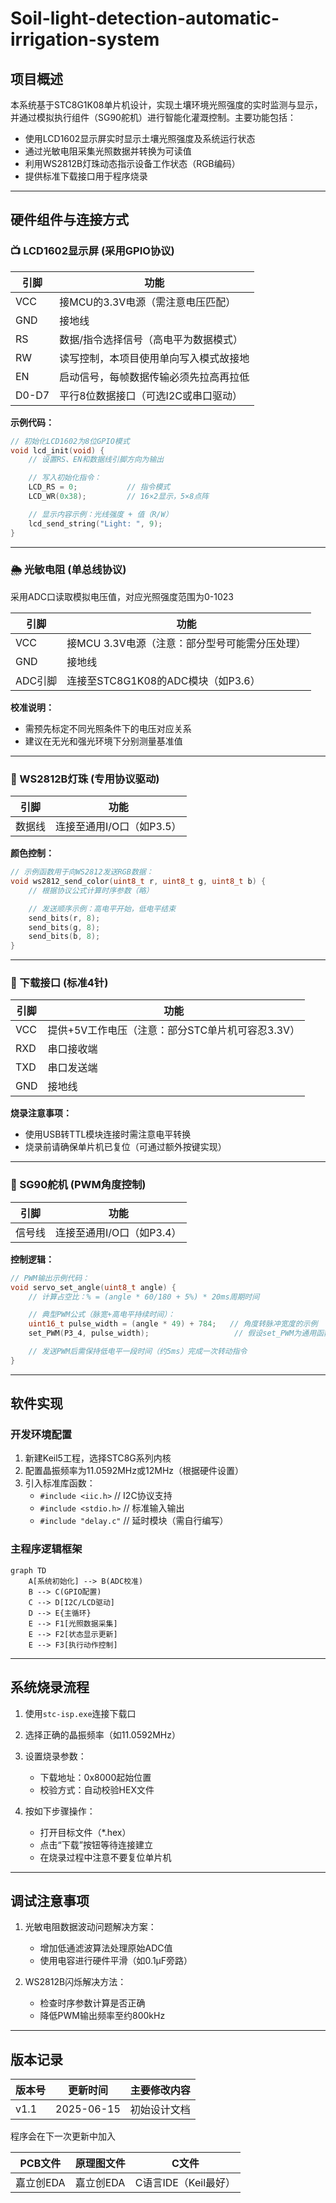 # Soil-light-detection-automatic-irrigation-system
## 项目概述
本系统基于STC8G1K08单片机设计，实现土壤环境光照强度的实时监测与显示，并通过模拟执行组件（SG90舵机）进行智能化灌溉控制。主要功能包括：
- 使用LCD1602显示屏实时显示土壤光照强度及系统运行状态
- 通过光敏电阻采集光照数据并转换为可读值
- 利用WS2812B灯珠动态指示设备工作状态（RGB编码）
- 提供标准下载接口用于程序烧录

---

## 硬件组件与连接方式

### 📺 LCD1602显示屏 (采用GPIO协议)
| 引脚 | 功能        |
|------|-------------|
| VCC   | 接MCU的3.3V电源（需注意电压匹配）          |
| GND   | 接地线                              |
| RS    | 数据/指令选择信号（高电平为数据模式）       |
| RW    | 读写控制，本项目使用单向写入模式故接地      |
| EN    | 启动信号，每帧数据传输必须先拉高再拉低       |
| D0-D7 | 平行8位数据接口（可选I2C或串口驱动）        |

**示例代码：**
```c
// 初始化LCD1602为8位GPIO模式
void lcd_init(void) {
    // 设置RS、EN和数据线引脚方向为输出

    // 写入初始化指令：
    LCD_RS = 0;           // 指令模式
    LCD_WR(0x38);         // 16×2显示，5×8点阵

    // 显示内容示例：光线强度 + 值（R/W）
    lcd_send_string("Light: ", 9);
}
```

---

### 🌦 光敏电阻 (单总线协议)
采用ADC口读取模拟电压值，对应光照强度范围为0-1023

| 引脚 | 功能        |
|------|-------------|
| VCC   | 接MCU 3.3V电源（注意：部分型号可能需分压处理）       |
| GND   | 接地线                              |
| ADC引脚 | 连接至STC8G1K08的ADC模块（如P3.6） |

**校准说明：**
- 需预先标定不同光照条件下的电压对应关系
- 建议在无光和强光环境下分别测量基准值

---

### 🌈 WS2812B灯珠 (专用协议驱动)
| 引脚 | 功能        |
|------|-------------|
| 数据线 | 连接至通用I/O口（如P3.5）          |

**颜色控制：**
```c
// 示例函数用于向WS2812发送RGB数据：
void ws2812_send_color(uint8_t r, uint8_t g, uint8_t b) {
    // 根据协议公式计算时序参数（略）

    // 发送顺序示例：高电平开始，低电平结束
    send_bits(r, 8);
    send_bits(g, 8);
    send_bits(b, 8);
}
```

---

### 📡 下载接口 (标准4针)
| 引脚 | 功能        |
|------|-------------|
| VCC   | 提供+5V工作电压（注意：部分STC单片机可容忍3.3V）       |
| RXD   | 串口接收端      |
| TXD   | 串口发送端      |
| GND   | 接地线        |

**烧录注意事项：**
- 使用USB转TTL模块连接时需注意电平转换
- 烧录前请确保单片机已复位（可通过额外按键实现）

---

### 🎡 SG90舵机 (PWM角度控制)
| 引脚 | 功能        |
|------|-------------|
| 信号线 | 连接至通用I/O口（如P3.4）          |

**控制逻辑：**
```c
// PWM输出示例代码：
void servo_set_angle(uint8_t angle) {
    // 计算占空比：% = (angle * 60/180 + 5%) * 20ms周期时间

    // 典型PWM公式（脉宽+高电平持续时间）：
    uint16_t pulse_width = (angle * 49) + 784;   // 角度转脉冲宽度的示例
    set_PWM(P3_4, pulse_width);                   // 假设set_PWM为通用函数接口

    // 发送PWM后需保持低电平一段时间（约5ms）完成一次转动指令
}
```

---

## 软件实现

### 开发环境配置
1. 新建Keil5工程，选择STC8G系列内核
2. 配置晶振频率为11.0592MHz或12MHz（根据硬件设置）
3. 引入标准库函数：
   - `#include <iic.h>`         // I2C协议支持
   - `#include <stdio.h>`       // 标准输入输出
   - `#include "delay.c"`        // 延时模块（需自行编写）

### 主程序逻辑框架

```mermaid
graph TD
    A[系统初始化] --> B(ADC校准)
    B --> C(GPIO配置)
    C --> D[I2C/LCD驱动]
    D --> E{主循环}
    E --> F1[光照数据采集]
    E --> F2[状态显示更新]
    E --> F3[执行动作控制]
```

---

## 系统烧录流程

1. 使用`stc-isp.exe`连接下载口
2. 选择正确的晶振频率（如11.0592MHz）
3. 设置烧录参数：
   - 下载地址：0x8000起始位置
   - 校验方式：自动校验HEX文件

4. 按如下步骤操作：
   - 打开目标文件（*.hex）
   - 点击“下载”按钮等待连接建立
   - 在烧录过程中注意不要复位单片机

---

## 调试注意事项

1. 光敏电阻数据波动问题解决方案：
   - 增加低通滤波算法处理原始ADC值
   - 使用电容进行硬件平滑（如0.1μF旁路）

2. WS2812B闪烁解决方法：
   - 检查时序参数计算是否正确
   - 降低PWM输出频率至约800kHz

---

## 版本记录

| 版本号 | 更新时间     | 主要修改内容 |
|--------|--------------|-------------|
| v1.1   | 2025-06-15    | 初始设计文档 |


程序会在下一次更新中加入

| PCB文件 | 原理图文件     | C文件 |
|--------|--------------|-------------|
| 嘉立创EDA   |嘉立创EDA   | C语言IDE（Keil最好） |

